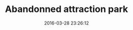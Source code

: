 ---
layout: default
date: 2016-03-28 23:26:12
photo: 1473362000.jpg
location_text: Berlin, Germany
title: Abandonned attraction park
caption: There is an abandonned park near Berlin. It used to be open about 10 years ago but is now closed as it wasn't profitable enough. It has been built by the East Germany government DDR.
---